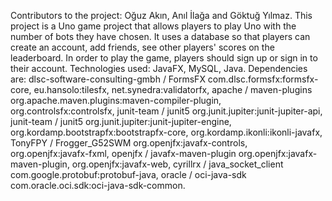 Contributors to the project: Oğuz Akın, Anıl İlağa and Göktuğ Yılmaz.
This project is a Uno game project that allows players to play Uno with the number of bots they have chosen.
It uses a database so that players can create an account, add friends, see other players' scores on the leaderboard.
In order to play the game, players should sign up or sign in to their account. 
Technologies used: JavaFX, MySQL, Java.
Dependencies are:
dlsc-software-consulting-gmbh / FormsFX com.dlsc.formsfx:formsfx-core,
eu.hansolo:tilesfx,
net.synedra:validatorfx,
apache / maven-plugins org.apache.maven.plugins:maven-compiler-plugin,
org.controlsfx:controlsfx,
junit-team / junit5 org.junit.jupiter:junit-jupiter-api,
junit-team / junit5 org.junit.jupiter:junit-jupiter-engine,
org.kordamp.bootstrapfx:bootstrapfx-core,
org.kordamp.ikonli:ikonli-javafx,
TonyFPY / Frogger_G52SWM org.openjfx:javafx-controls,
org.openjfx:javafx-fxml,
openjfx / javafx-maven-plugin org.openjfx:javafx-maven-plugin,
org.openjfx:javafx-web,
cyrillrx / java_socket_client com.google.protobuf:protobuf-java,
oracle / oci-java-sdk com.oracle.oci.sdk:oci-java-sdk-common.
